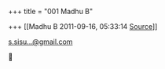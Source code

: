 +++
title = "001 Madhu B"

+++
[[Madhu B	2011-09-16, 05:33:14 [Source](https://groups.google.com/g/bvparishat/c/OtCLljMiU5A)]]



[s.sisu...@gmail.com]()



